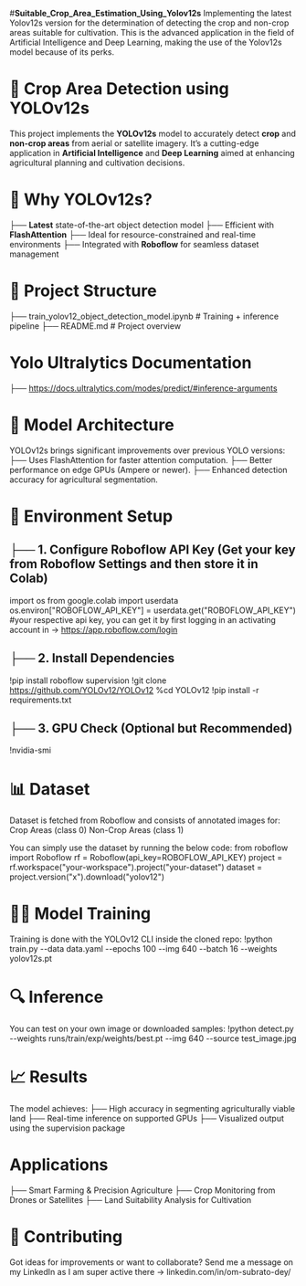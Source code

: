 #**Suitable_Crop_Area_Estimation_Using_Yolov12s**
Implementing the latest Yolov12s version for the determination of detecting the crop and non-crop areas suitable for cultivation. This is the advanced application in the field of Artificial Intelligence and Deep Learning, making the use of the Yolov12s model because of its perks.

# 🌾 Crop Area Detection using YOLOv12s
This project implements the **YOLOv12s** model to accurately detect **crop** and **non-crop areas** from aerial or satellite imagery. It’s a cutting-edge application in **Artificial Intelligence** and **Deep Learning** aimed at enhancing agricultural planning and cultivation decisions.

# 🚀 Why YOLOv12s?
├── **Latest** state-of-the-art object detection model
├── Efficient with **FlashAttention**
├── Ideal for resource-constrained and real-time environments
├── Integrated with **Roboflow** for seamless dataset management

# 📁 Project Structure
├── train_yolov12_object_detection_model.ipynb   # Training + inference pipeline
├── README.md                                    # Project overview

# Yolo Ultralytics Documentation 
├── https://docs.ultralytics.com/modes/predict/#inference-arguments

# 🧠 Model Architecture
YOLOv12s brings significant improvements over previous YOLO versions:
├── Uses FlashAttention for faster attention computation.
├── Better performance on edge GPUs (Ampere or newer).
├── Enhanced detection accuracy for agricultural segmentation.

# 🔧 Environment Setup
## ├── 1. Configure Roboflow API Key (Get your key from Roboflow Settings and then store it in Colab)
import os
from google.colab import userdata
os.environ["ROBOFLOW_API_KEY"] = userdata.get("ROBOFLOW_API_KEY")  #your respective api key, you can get it by first logging in an activating account in -> https://app.roboflow.com/login

## ├── 2. Install Dependencies
!pip install roboflow supervision
!git clone https://github.com/YOLOv12/YOLOv12
%cd YOLOv12
!pip install -r requirements.txt

## ├── 3. GPU Check (Optional but Recommended)
!nvidia-smi

# 📊 Dataset
Dataset is fetched from Roboflow and consists of annotated images for:
Crop Areas (class 0)
Non-Crop Areas (class 1)

You can simply use the dataset by running the below code:
from roboflow import Roboflow
rf = Roboflow(api_key=ROBOFLOW_API_KEY)
project = rf.workspace("your-workspace").project("your-dataset")
dataset = project.version("x").download("yolov12")

# 🏋️‍♂️ Model Training
Training is done with the YOLOv12 CLI inside the cloned repo:
!python train.py --data data.yaml --epochs 100 --img 640 --batch 16 --weights yolov12s.pt

# 🔍 Inference
You can test on your own image or downloaded samples:
!python detect.py --weights runs/train/exp/weights/best.pt --img 640 --source test_image.jpg

# 📈 Results
The model achieves:
├── High accuracy in segmenting agriculturally viable land
├── Real-time inference on supported GPUs
├── Visualized output using the supervision package

# Applications
├── Smart Farming & Precision Agriculture
├── Crop Monitoring from Drones or Satellites
├── Land Suitability Analysis for Cultivation

# 🤝 Contributing
Got ideas for improvements or want to collaborate? Send me a message on my LinkedIn as I am super active there -> linkedin.com/in/om-subrato-dey/
